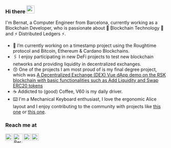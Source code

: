 ### Hi there <img src="https://media.giphy.com/media/hvRJCLFzcasrR4ia7z/giphy.gif" width="25px"></a>

I'm Bernat, a Computer Engineer from Barcelona, currently working as a Blockchain Developer, who is passionate about 🔗 ₿lockchain Technology 🔗 and ⚡ Distributed Ledgers ⚡. 

- 🚀 I’m currently working on a timestamp project using the Roughtime protocol and Bitcoin, Ethereum & Cardano Blockchains. 
- 🖇 I enjoy participating in new DeFi projects to test new blockchain networks and providing liquidity in decentralized exchanges.
- 😚 One of the projects I am most proud of is my final degree project, which was [A Decentralized Exchange (DEX) Vue dApp demo on the RSK blockchain with basic functionalities such as Add Liquidity and Swap ERC20 tokens](https://github.com/ikcoin/tfg-rsk-swap)
- ☕ Addicted to (good) Coffee, V60 is my daily driver. 
- ⌨️ I'm a Mechanical Keyboard enthusiast, I love the ergonomic Alice layout and I enjoy contributing to the community with projects like [this one](https://github.com/ikcoin/IkCase) or [this one](https://github.com/ikcoin/IkCase-hhkb). 

### Reach me at
<a href="https://www.linkedin.com/in/bernat-marcilla-jimenez-09040019a/">
  <img align="left" alt="Bernat's LinkedIN" width="22px" src="https://raw.githubusercontent.com/peterthehan/peterthehan/master/assets/linkedin.svg" />
</a>

<a href="mailto:bernatmj99w@gmail.com">
  <img align="left" alt="Bernat's mail" width="29px" src="https://upload.wikimedia.org/wikipedia/commons/thumb/7/7e/Gmail_icon_%282020%29.svg/1200px-Gmail_icon_%282020%29.svg.png" />
</a>

<a href="https://discord.com/users/411523510725509130">
  <img align="left" alt="Ikcoin's Discord" width="22px" src="https://raw.githubusercontent.com/peterthehan/peterthehan/master/assets/discord.svg" />
</a>

<a href="https://open.spotify.com/artist/3TVXtAsR1Inumwj472S9r4?si=GDKWAioMTwiJ7xqfCa7Tsw&dl_branch=1">
  <img align="left" alt="Drizzy's Spotify" width="22px" src="https://raw.githubusercontent.com/peterthehan/peterthehan/master/assets/spotify.svg" />
</a>

<!--

## Skills
### Coding Languages
![Python](https://img.shields.io/badge/Python-14354C?style=for-the-badge&logo=python&logoColor=white)
![JavaScript](https://img.shields.io/badge/JavaScript-323330?style=for-the-badge&logo=javascript&logoColor=F7DF1E)
![C++](https://img.shields.io/badge/C%2B%2B-00599C?style=for-the-badge&logo=c%2B%2B&logoColor=white)
![Java](https://img.shields.io/badge/Java-ED8B00?style=for-the-badge&logo=java&logoColor=white)
![PHP](https://img.shields.io/badge/PHP-777BB4?style=for-the-badge&logo=php&logoColor=white)
![HTML](https://img.shields.io/badge/HTML5-E34F26?style=for-the-badge&logo=html5&logoColor=white)
![CSS](https://img.shields.io/badge/CSS3-1572B6?style=for-the-badge&logo=css3&logoColor=white)
![Android](https://img.shields.io/badge/Android-3DDC84?style=for-the-badge&logo=android&logoColor=white)

### Frameworks/Systems

![Vue.js](https://img.shields.io/badge/Vue.js-35495E?style=for-the-badge&logo=vue.js&logoColor=4FC08D)
![Node.js](https://img.shields.io/badge/Node.js-43853D?style=for-the-badge&logo=node.js&logoColor=white)
![Flask](https://img.shields.io/badge/Flask-000000?style=for-the-badge&logo=flask&logoColor=white)
![MongoDB](https://img.shields.io/badge/MongoDB-4EA94B?style=for-the-badge&logo=mongodb&logoColor=white)
![MySQL](https://img.shields.io/badge/MySQL-00000F?style=for-the-badge&logo=mysql&logoColor=white)

![Git](http://img.shields.io/badge/-Git-FF0000?style=for-the-badge&logo=Git&logoColor=white)

![MSTeams](https://img.shields.io/badge/Microsoft_Teams-6264A7?style=for-the-badge&logo=microsoft-teams&logoColor=white)
![Slack](https://img.shields.io/badge/Slack-4A154B?style=for-the-badge&logo=slack&logoColor=white)


### Blockchain
![Solidity](https://img.shields.io/badge/Solidity-007ACC?style=for-the-badge&logo=solidity&logoColor=white)
![Bitcoin](https://img.shields.io/badge/Bitcoin_core-000000?style=for-the-badge&logo=bitcoin&logoColor=white)
![Web3.js](https://img.shields.io/badge/web3.js-7a7c80?style=for-the-badge&logo=metamask&logoColor=white)
![Truffle](https://img.shields.io/badge/Truffle-80311D?style=for-the-badge&logo=truffle&logoColor=white)
![RemixIDE](https://img.shields.io/badge/Remix_IDE-284ebf?style=for-the-badge&logo=remix&logoColor=white)
![Docker](https://img.shields.io/badge/docker-1572B6?style=for-the-badge&logo=docker&logoColor=white)

### Agile software development
![Kanban](https://img.shields.io/badge/Kanban-0D597F?style=for-the-badge&logo=scrum&logoColor=white)
![Scrum](https://img.shields.io/badge/scrum-1DA1F2?style=for-the-badge&logo=scrum&logoColor=white)
![Jira](https://img.shields.io/badge/Jira-1877F2?style=for-the-badge&logo=jira&logoColor=white)
![Trello](https://img.shields.io/badge/Trello-330F63?style=for-the-badge&logo=trello&logoColor=white)
![Bitbucket](https://img.shields.io/badge/Bitbucket-330F63?style=for-the-badge&logo=bitbucket&logoColor=white)

-->
